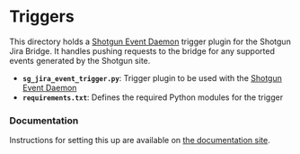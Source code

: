 # Triggers

This directory holds a [Shotgun Event Daemon](https://github.com/shotgunsoftware/shotgunEvents) trigger plugin for the Shotgun Jira Bridge. It handles pushing requests to the bridge for any supported events generated by the Shotgun site.

- **`sg_jira_event_trigger.py`**: Trigger plugin to be used with the [Shotgun Event Daemon](https://github.com/shotgunsoftware/shotgunEvents)
- **`requirements.txt`**: Defines the required Python modules for the trigger

### Documentation
Instructions for setting this up are available on [the documentation site](https://developer.shotgridsoftware.com/sg-jira-bridge/quickstart.html#shotgunevents).
